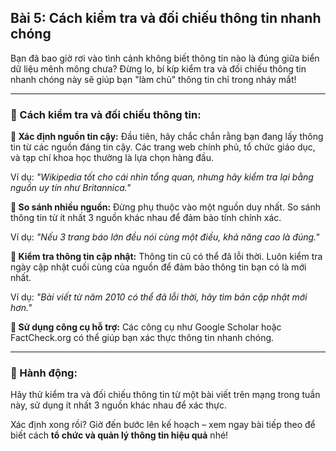## Bài 5: Cách kiểm tra và đối chiếu thông tin nhanh chóng

Bạn đã bao giờ rơi vào tình cảnh không biết thông tin nào là đúng giữa biển dữ liệu mênh mông chưa? Đừng lo, bí kíp kiểm tra và đối chiếu thông tin nhanh chóng này sẽ giúp bạn "làm chủ" thông tin chỉ trong nháy mắt!

---

### 📌 Cách kiểm tra và đối chiếu thông tin:

**🔹 Xác định nguồn tin cậy:**
Đầu tiên, hãy chắc chắn rằng bạn đang lấy thông tin từ các nguồn đáng tin cậy. Các trang web chính phủ, tổ chức giáo dục, và tạp chí khoa học thường là lựa chọn hàng đầu.

Ví dụ: *"Wikipedia tốt cho cái nhìn tổng quan, nhưng hãy kiểm tra lại bằng nguồn uy tín như Britannica."*

**🔹 So sánh nhiều nguồn:**
Đừng phụ thuộc vào một nguồn duy nhất. So sánh thông tin từ ít nhất 3 nguồn khác nhau để đảm bảo tính chính xác.

Ví dụ: *"Nếu 3 trang báo lớn đều nói cùng một điều, khả năng cao là đúng."*

**🔹 Kiểm tra thông tin cập nhật:**
Thông tin cũ có thể đã lỗi thời. Luôn kiểm tra ngày cập nhật cuối cùng của nguồn để đảm bảo thông tin bạn có là mới nhất.

Ví dụ: *"Bài viết từ năm 2010 có thể đã lỗi thời, hãy tìm bản cập nhật mới hơn."*

**🔹 Sử dụng công cụ hỗ trợ:**
Các công cụ như Google Scholar hoặc FactCheck.org có thể giúp bạn xác thực thông tin nhanh chóng.

---

### 🚀 Hành động:

Hãy thử kiểm tra và đối chiếu thông tin từ một bài viết trên mạng trong tuần này, sử dụng ít nhất 3 nguồn khác nhau để xác thực.

Xác định xong rồi? Giờ đến bước lên kế hoạch – xem ngay bài tiếp theo để biết cách **tổ chức và quản lý thông tin hiệu quả** nhé!